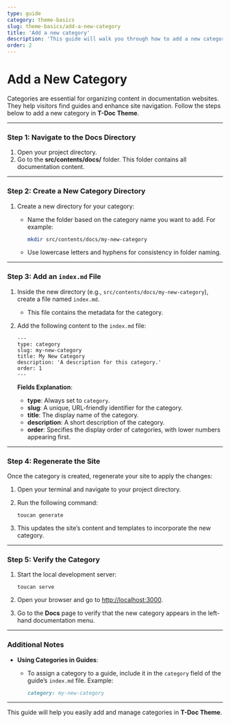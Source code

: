 ```yaml
---
type: guide
category: theme-basics
slug: theme-basics/add-a-new-category
title: 'Add a new category'
description: 'This guide will walk you through how to add a new category'
order: 2
---
```


# Add a New Category

Categories are essential for organizing content in documentation websites. They help visitors find guides and enhance site navigation. Follow the steps below to add a new category in **T-Doc Theme**.

---

### Step 1: Navigate to the Docs Directory

1. Open your project directory.
2. Go to the **src/contents/docs/** folder. This folder contains all documentation content.

---

### Step 2: Create a New Category Directory

1. Create a new directory for your category:

   - Name the folder based on the category name you want to add. For example:

     ```bash
     mkdir src/contents/docs/my-new-category
     ```

   - Use lowercase letters and hyphens for consistency in folder naming.

---

### Step 3: Add an `index.md` File

1. Inside the new directory (e.g., `src/contents/docs/my-new-category`), create a file named `index.md`.

   - This file contains the metadata for the category.

2. Add the following content to the `index.md` file:

   ```
   ---
   type: category
   slug: my-new-category
   title: My New Category
   description: 'A description for this category.'
   order: 1
   ---
   ```

   **Fields Explanation**:

   - **type**: Always set to `category`.
   - **slug**: A unique, URL-friendly identifier for the category.
   - **title**: The display name of the category.
   - **description**: A short description of the category.
   - **order**: Specifies the display order of categories, with lower numbers appearing first.

---

### Step 4: Regenerate the Site

Once the category is created, regenerate your site to apply the changes:

1. Open your terminal and navigate to your project directory.
2. Run the following command:

   ```
   toucan generate
   ```

3. This updates the site’s content and templates to incorporate the new category.

---

### Step 5: Verify the Category

1. Start the local development server:

   ```
   toucan serve
   ```

2. Open your browser and go to [http://localhost:3000](http://localhost:3000).
3. Go to the **Docs** page to verify that the new category appears in the left-hand documentation menu.

---

### Additional Notes

- **Using Categories in Guides**:

  - To assign a category to a guide, include it in the `category` field of the guide’s `index.md` file. Example:

    ```markdown
    category: my-new-category
    ```

---

This guide will help you easily add and manage categories in **T-Doc Theme**.
